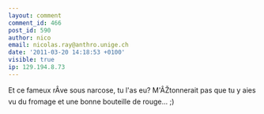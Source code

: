 ```yaml
---
layout: comment
comment_id: 466
post_id: 590
author: nico
email: nicolas.ray@anthro.unige.ch
date: '2011-03-20 14:18:53 +0100'
visible: true
ip: 129.194.8.73
---
```

Et ce fameux rÂve sous narcose, tu l'as eu? M'ÂŽtonnerait pas que tu y aies vu du fromage et une bonne bouteille de rouge... ;)
